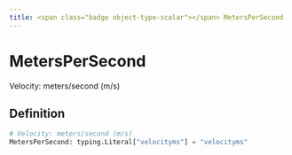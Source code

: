 ```yaml
---
title: <span class="badge object-type-scalar"></span> MetersPerSecond
---
```

# <span class="badge object-type-scalar"></span> MetersPerSecond

Velocity: meters/second (m/s)

## Definition

```python
# Velocity: meters/second (m/s)
MetersPerSecond: typing.Literal["velocityms"] = "velocityms"
```
